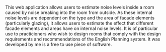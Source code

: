 This web application allows users to estimate noise levels inside a room caused by noise breaking into the room from outside. 
As these internal noise levels are dependent on the type and the area of facade elements (particularly glazing), it 
allows users to estimate the effect that different facade elements and areas have on internal noise levels. It is of 
particular use to practicioners who wish to design rooms that comply with the design requirements and recommendations 
of the English Planning system. It was developed by me is a free to use piece of software. 


